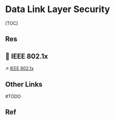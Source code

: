 # Data Link Layer Security

[TOC]



## Res


## 📡 IEEE 802.1x
↗ [IEEE 802.1x](IEEE%20802.1x/IEEE%20802.1x.md)



## Other Links
#TODO 



## Ref

